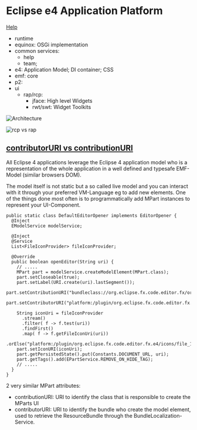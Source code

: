 # Eclipse e4 Application Platform
[Help](https://help.eclipse.org/latest/index.jsp?topic=%2Forg.eclipse.platform.doc.isv%2Freference%2Fapi%2Findex.html)
- runtime
- equinox: OSGi implementation
- common services: 
  - help
  - team;
- e4: Application Model; DI container; CSS
- emf: core
- p2:
- ui
  - rap/rcp:
    - jface: High level Widgets
    - rwt/swt: Widget Toolkits

![Architecture](https://wiki.eclipse.org/images/thumb/8/80/Eclipse_4_Architecture.png/640px-Eclipse_4_Architecture.png)


![rcp vs rap](https://owenou.com/assets/images/posts/rap_archi.png)


## [contributorURI vs contributionURI](https://tomsondev.bestsolution.at/2015/09/25/eclipse-4-application-platform-contributoruri-vs-contributionuri/)
All Eclipse 4 applications leverage the Eclipse 4 application model who is a representation of the whole application in a well defined and typesafe 
EMF-Model (similar browsers DOM).

The model itself is not static but a so called live model and you can interact with it through your preferred VM-Language eg to add new elements. 
One of the things done most often is to programmatically add MPart instances to represent your UI-Component.
```
public static class DefaultEditorOpener implements EditorOpener {
  @Inject
  EModelService modelService;
 
  @Inject
  @Service
  List<FileIconProvider> fileIconProvider;
 
  @Override
  public boolean openEditor(String uri) {
    // .....
    MPart part = modelService.createModelElement(MPart.class);
    part.setCloseable(true);
    part.setLabel(URI.create(uri).lastSegment());
    part.setContributionURI("bundleclass://org.eclipse.fx.code.editor.fx/org.eclipse.fx.code.editor.fx.TextEditor");
    part.setContributorURI("platform:/plugin/org.eclipse.fx.code.editor.fx.e4");
 
    String iconUri = fileIconProvider
      .stream()
      .filter( f -> f.test(uri))
      .findFirst()
      .map( f -> f.getFileIconUri(uri))
      .orElse("platform:/plugin/org.eclipse.fx.code.editor.fx.e4/icons/file_16.png");
    part.setIconURI(iconUri);
    part.getPersistedState().put(Constants.DOCUMENT_URL, uri);
    part.getTags().add(EPartService.REMOVE_ON_HIDE_TAG);
    // .....
  }
}
```
2 very similar MPart attributes:
- contributionURI: URI to identify the class that is responsible to create the MParts UI
- contributorURI: URI to identify the bundle who create the model element, used to retrieve the ResourceBundle through the BundleLocalization-Service.

